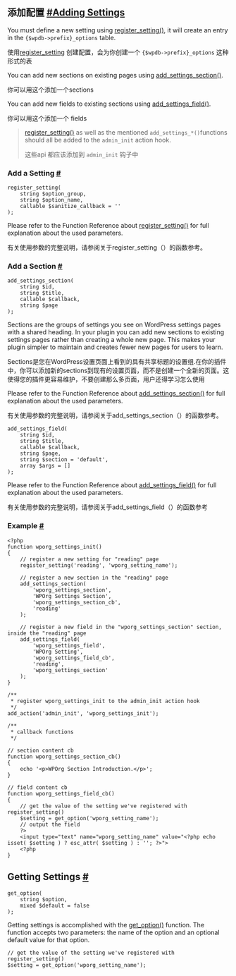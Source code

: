 ## 添加配置 [#Adding Settings](https://developer.wordpress.org/plugins/settings/using-settings-api/#adding-settings)

You must define a new setting using [register_setting()](https://developer.wordpress.org/reference/functions/register_setting/), it will create an entry in the `{$wpdb->prefix}_options` table.

使用[register_setting](https://developer.wordpress.org/reference/functions/register_setting/) 创建配置，会为你创建一个 `{$wpdb->prefix}_options` 这种形式的表

You can add new sections on existing pages using [add_settings_section()](https://developer.wordpress.org/reference/functions/add_settings_section/).

你可以用这个添加一个sections

You can add new fields to existing sections using [add_settings_field()](https://developer.wordpress.org/reference/functions/add_settings_field/).

你可以用这个添加一个 fields

> [register_setting()](https://developer.wordpress.org/reference/functions/register_setting/) as well as the mentioned `add_settings_*()`functions should all be added to the `admin_init` action hook.
>
> 这些api 都应该添加到 `admin_init` 钩子中

### Add a Setting [#](https://developer.wordpress.org/plugins/settings/using-settings-api/#add-a-setting)

```
register_setting( 
    string $option_group, 
    string $option_name, 
    callable $sanitize_callback = ''
);
```

Please refer to the Function Reference about [register_setting()](https://developer.wordpress.org/reference/functions/register_setting/) for full explanation about the used parameters.

有关使用参数的完整说明，请参阅关于register_setting（）的函数参考。

### Add a Section [#](https://developer.wordpress.org/plugins/settings/using-settings-api/#add-a-section)

```
add_settings_section( 
    string $id, 
    string $title, 
    callable $callback, 
    string $page
);
```

Sections are the groups of settings you see on WordPress settings pages with a shared heading. In your plugin you can add new sections to existing settings pages rather than creating a whole new page. This makes your plugin simpler to maintain and creates fewer new pages for users to learn.

Sections是您在WordPress设置页面上看到的具有共享标题的设置组.在你的插件中，你可以添加新的sections到现有的设置页面，而不是创建一个全新的页面。这使得您的插件更容易维护，不要创建那么多页面，用户还得学习怎么使用

Please refer to the Function Reference about [add_settings_section()](https://developer.wordpress.org/reference/functions/add_settings_section/) for full explanation about the used parameters.

有关使用参数的完整说明，请参阅关于add_settings_section（）的函数参考。

```
add_settings_field(
    string $id, 
    string $title, 
    callable $callback, 
    string $page, 
    string $section = 'default', 
    array $args = []
);
```

Please refer to the Function Reference about [add_settings_field()](https://developer.wordpress.org/reference/functions/add_settings_field/) for full explanation about the used parameters.

有关使用参数的完整说明，请参阅关于add_settings_field（）的函数参考

### Example [#](https://developer.wordpress.org/plugins/settings/using-settings-api/#example)

```
<?php
function wporg_settings_init()
{
    // register a new setting for "reading" page
    register_setting('reading', 'wporg_setting_name');
 
    // register a new section in the "reading" page
    add_settings_section(
        'wporg_settings_section',
        'WPOrg Settings Section',
        'wporg_settings_section_cb',
        'reading'
    );
 
    // register a new field in the "wporg_settings_section" section, inside the "reading" page
    add_settings_field(
        'wporg_settings_field',
        'WPOrg Setting',
        'wporg_settings_field_cb',
        'reading',
        'wporg_settings_section'
    );
}
 
/**
 * register wporg_settings_init to the admin_init action hook
 */
add_action('admin_init', 'wporg_settings_init');
 
/**
 * callback functions
 */
 
// section content cb
function wporg_settings_section_cb()
{
    echo '<p>WPOrg Section Introduction.</p>';
}
 
// field content cb
function wporg_settings_field_cb()
{
    // get the value of the setting we've registered with register_setting()
    $setting = get_option('wporg_setting_name');
    // output the field
    ?>
    <input type="text" name="wporg_setting_name" value="<?php echo isset( $setting ) ? esc_attr( $setting ) : ''; ?>">
    <?php
}
```

## Getting Settings [#](https://developer.wordpress.org/plugins/settings/using-settings-api/#getting-settings)

```
get_option(
    string $option,
    mixed $default = false
);
```

Getting settings is accomplished with the [get_option()](https://developer.wordpress.org/reference/functions/get_option/) function.
The function accepts two parameters: the name of the option and an optional default value for that option.

```
// get the value of the setting we've registered with register_setting()
$setting = get_option('wporg_setting_name');
```

